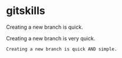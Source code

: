 # gitskills

Creating a new branch is quick.

Creating a new branch is very quick.

```
Creating a new branch is quick AND simple.
```